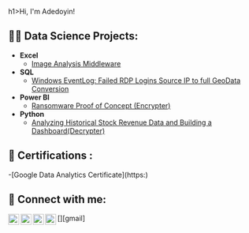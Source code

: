 h1>Hi, I'm Adedoyin! </a></h1>

<h2>👨‍💻 Data Science Projects:</h2>

- <b>Excel </b>
  - [Image Analysis Middleware](https://github.com/)
- <b>SQL</b>
  - [Windows EventLog: Failed RDP Logins Source IP to full GeoData Conversion](https://githu)
- <b>Power BI</b>
  - [Ransomware Proof of Concept (Encrypter)](https://github.com/joshmadakor1/EncrypterPOC)
- <b> Python</b>
  - [Analyzing Historical Stock Revenue Data and Building a Dashboard(Decrypter)](https://github.com/Iyadvnni/Analyzing-Historical-Stock-Revenue-Data-and-Building-a-Dashboard)


<h2>📑 Certifications :</h2>
-[Google Data Analytics Certificate](https:)

<h2> 🤳 Connect with me:</h2>

[<img align="left" alt="akinsemoyinadedoyin | gmail" width="22px" src="https://cdn.jsdelivr.net/npm/simple-icons@v3/icons/gmail.svg" />][gmail]
[<img align="left" alt="Iyadvnni | Twitter" width="22px" src="https://cdn.jsdelivr.net/npm/simple-icons@v3/icons/twitter.svg" />][twitter]
[<img align="left" alt="JoshMadakor | LinkedIn" width="22px" src="https://cdn.jsdelivr.net/npm/simple-icons@v3/icons/linkedin.svg" />][linkedin]
[<img align="left" alt="Iyadvnni | Instagram" width="22px" src="https://cdn.jsdelivr.net/npm/simple-icons@v3/icons/instagram.svg" />][instagram]

[twitter]: https://twitter.com/iyadvnni
[instagram]: https://www.instagram.com/iyadvnni/
[linkedin]: https://linkedin.com/in/adedoyin-Akinsemoyin

<!--
**Iyadvnni/Iyadvnni** is a ✨ _special_ ✨ repository because its `README.md` (this file) appears on your GitHub profile.

Here are some ideas to get you started:

- 🔭 I’m currently working on ...
- 🌱 I’m currently learning ...
- 👯 I’m looking to collaborate on ...
- 🤔 I’m looking for help with ...
- 💬 Ask me about ...
- 📫 How to reach me: ...
- 😄 Pronouns: ...
- ⚡ Fun fact: ...
-->
